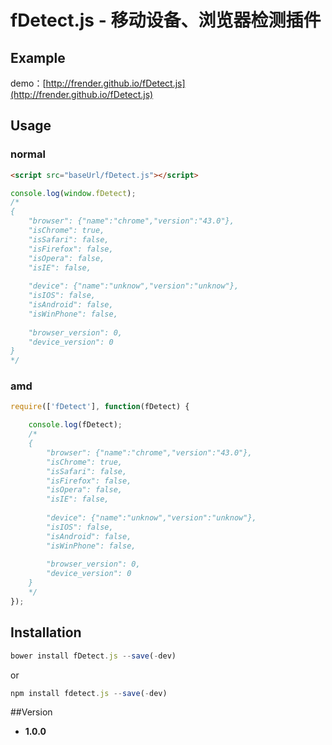 # fDetect.js - 移动设备、浏览器检测插件

## Example
demo：[http://frender.github.io/fDetect.js](http://frender.github.io/fDetect.js)

## Usage

### normal
```html
<script src="baseUrl/fDetect.js"></script>
```
```javascript
console.log(window.fDetect);
/*
{
    "browser": {"name":"chrome","version":"43.0"},
    "isChrome": true,
    "isSafari": false,
    "isFirefox": false,
    "isOpera": false,
    "isIE": false,
    
    "device": {"name":"unknow","version":"unknow"},
    "isIOS": false,
    "isAndroid": false,
    "isWinPhone": false,
    
    "browser_version": 0,
    "device_version": 0
}
*/
```

### amd
```javascript
require(['fDetect'], function(fDetect) {

    console.log(fDetect);
    /*
    {
        "browser": {"name":"chrome","version":"43.0"},
        "isChrome": true,
        "isSafari": false,
        "isFirefox": false,
        "isOpera": false,
        "isIE": false,
    
        "device": {"name":"unknow","version":"unknow"},
        "isIOS": false,
        "isAndroid": false,
        "isWinPhone": false,
    
        "browser_version": 0,
        "device_version": 0
    }
    */
});
```

## Installation
```javascript
bower install fDetect.js --save(-dev)
```
or
```javascript
npm install fdetect.js --save(-dev)
```

##Version
- **1.0.0**

